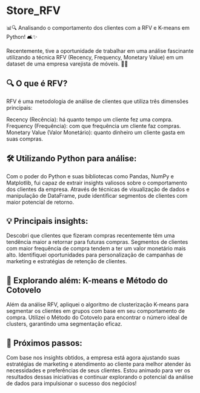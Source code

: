 # Store_RFV
📊🔍 Analisando o comportamento dos clientes com a RFV e K-means em Python! 🛋️✨

Recentemente, tive a oportunidade de trabalhar em uma análise fascinante utilizando a técnica RFV (Recency, Frequency, Monetary Value) em um dataset de uma empresa varejista de móveis. 💼💡

## 🔍 O que é RFV?
RFV é uma metodologia de análise de clientes que utiliza três dimensões principais:

Recency (Recência): há quanto tempo um cliente fez uma compra.
Frequency (Frequência): com que frequência um cliente faz compras.
Monetary Value (Valor Monetário): quanto dinheiro um cliente gasta em suas compras.

## 🛠️ Utilizando Python para análise:
Com o poder do Python e suas bibliotecas como Pandas, NumPy e Matplotlib, fui capaz de extrair insights valiosos sobre o comportamento dos clientes da empresa. Através de técnicas de visualização de dados e manipulação de DataFrame, pude identificar segmentos de clientes com maior potencial de retorno.

## 💡 Principais insights:

Descobri que clientes que fizeram compras recentemente têm uma tendência maior a retornar para futuras compras.
Segmentos de clientes com maior frequência de compra tendem a ter um valor monetário mais alto.
Identifiquei oportunidades para personalização de campanhas de marketing e estratégias de retenção de clientes.

## 🔎 Explorando além: K-means e Método do Cotovelo
Além da análise RFV, apliquei o algoritmo de clusterização K-means para segmentar os clientes em grupos com base em seu comportamento de compra. Utilizei o Método do Cotovelo para encontrar o número ideal de clusters, garantindo uma segmentação eficaz.

## 🚀 Próximos passos:
Com base nos insights obtidos, a empresa está agora ajustando suas estratégias de marketing e atendimento ao cliente para melhor atender às necessidades e preferências de seus clientes. Estou animado para ver os resultados dessas iniciativas e continuar explorando o potencial da análise de dados para impulsionar o sucesso dos negócios!
